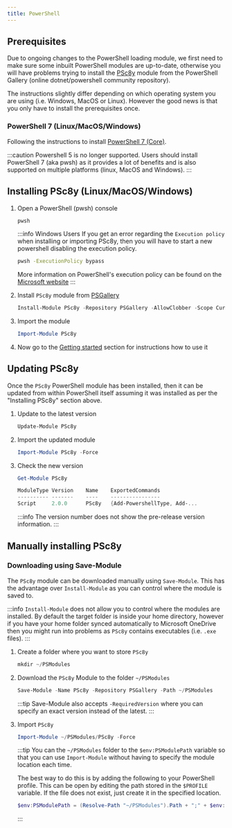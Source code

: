 ```yaml
---
title: PowerShell
---
```

## Prerequisites

Due to ongoing changes to the PowerShell loading module, we first need to make sure some inbuilt PowerShell modules are up-to-date, otherwise you will have problems trying to install the [PSc8y](https://www.powershellgallery.com/packages/PSc8y) module from the PowerShell Gallery (online dotnet/powershell community repository).

The instructions slightly differ depending on which operating system you are using (i.e. Windows, MacOS or Linux). However the good news is that you only have to install the prerequisites once.

### PowerShell 7 (Linux/MacOS/Windows)

Following the instructions to install [PowerShell 7 (Core)](https://github.com/PowerShell/PowerShell/releases).

:::caution
Powershell 5 is no longer supported. Users should install PowerShell 7 (aka pwsh) as it provides a lot of benefits and is also supported on multiple platforms (linux, MacOS and Windows).
:::

## Installing PSc8y (Linux/MacOS/Windows)

1. Open a PowerShell (pwsh) console

    ```bash
    pwsh
    ```

    :::info Windows Users
    If you get an error regarding the `Execution policy` when installing or importing PSc8y, then you will have to start a new powershell disabling the execution policy.

    ```bash
    pwsh -ExecutionPolicy bypass
    ```
    
    More information on PowerShell's execution policy can be found on the [Microsoft website](https://docs.microsoft.com/en-us/powershell/module/microsoft.powershell.core/about/about_execution_policies)
    :::

1. Install `PSc8y` module from [PSGallery](https://www.powershellgallery.com/packages/PSc8y)

    ```powershell
    Install-Module PSc8y -Repository PSGallery -AllowClobber -Scope CurrentUser
    ```

1. Import the module

    ```powershell
    Import-Module PSc8y
    ```

1. Now go to the [Getting started](../gettingstarted) section for instructions how to use it


## Updating PSc8y

Once the `PSc8y` PowerShell module has been installed, then it can be updated from within PowerShell itself assuming it was installed as per the "Installing PSc8y" section above.

1. Update to the latest version

    ```powershell
    Update-Module PSc8y
    ```

1. Import the updated module

    ```powershell
    Import-Module PSc8y -Force
    ```

1. Check the new version

    ```powershell
    Get-Module PSc8y
    ```

    ```powershell
    ModuleType Version    Name    ExportedCommands
    ---------- -------    ----    ----------------
    Script     2.0.0      PSc8y   {Add-PowershellType, Add-...
    ```

    :::info
    The version number does not show the pre-release version information.
    :::
## Manually installing PSc8y

### Downloading using Save-Module

The `PSc8y` module can be downloaded manually using `Save-Module`. This has the advantage over  `Install-Module` as you can control where the module is saved to.

:::info
`Install-Module` does not allow you to control where the modules are installed. By default the target folder is inside your home directory, however if you have your home folder synced automatically to Microsoft OneDrive then you might run into problems as `PSc8y` contains executables (i.e. `.exe` files).
:::

1. Create a folder where you want to store `PSc8y`

    ```powershell
    mkdir ~/PSModules
    ```

1. Download the `PSc8y` Module to the folder `~/PSModules`

    ```powershell
    Save-Module -Name PSc8y -Repository PSGallery -Path ~/PSModules
    ```

    :::tip
    Save-Module also accepts `-RequiredVersion` where you can specify an exact version instead of the latest.
    :::

1. Import `PSc8y`

    ```powershell
    Import-Module ~/PSModules/PSc8y -Force
    ```

    :::tip
    You can the `~/PSModules` folder to the `$env:PSModulePath` variable so that you can use `Import-Module` without having to specify the module location each time.

    The best way to do this is by adding the following to your PowerShell profile. This can be open by editing the path stored in the `$PROFILE` variable. If the file does not exist, just create it in the specified location.

    ```powershell
    $env:PSModulePath = (Resolve-Path "~/PSModules").Path + ";" + $env:PSModulePath
    ```
    :::
